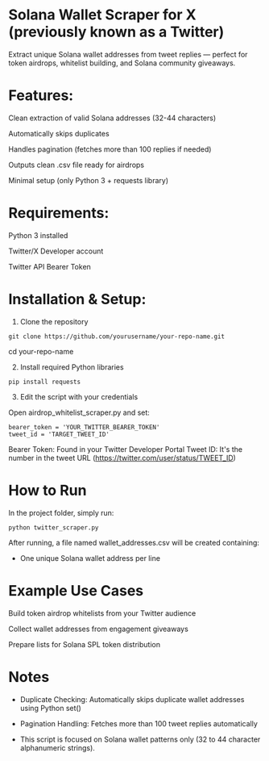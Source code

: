 # Solana Wallet Scraper for X (previously known as a Twitter)

Extract unique Solana wallet addresses from tweet replies — perfect for token airdrops, whitelist building, and Solana community giveaways.

# Features:

Clean extraction of valid Solana addresses (32-44 characters)

Automatically skips duplicates

Handles pagination (fetches more than 100 replies if needed)

Outputs clean .csv file ready for airdrops

Minimal setup (only Python 3 + requests library)

# Requirements:

Python 3 installed

Twitter/X Developer account

Twitter API Bearer Token

# Installation & Setup:

1. Clone the repository

`git clone https://github.com/yourusername/your-repo-name.git`

cd your-repo-name

2. Install required Python libraries

`pip install requests`

3. Edit the script with your credentials

Open airdrop_whitelist_scraper.py and set:

```
bearer_token = 'YOUR_TWITTER_BEARER_TOKEN'
tweet_id = 'TARGET_TWEET_ID'
```

Bearer Token: Found in your Twitter Developer Portal
Tweet ID: It's the number in the tweet URL (https://twitter.com/user/status/TWEET_ID)

# How to Run

In the project folder, simply run:

`python twitter_scraper.py`

After running, a file named wallet_addresses.csv will be created containing:

- One unique Solana wallet address per line

# Example Use Cases

Build token airdrop whitelists from your Twitter audience

Collect wallet addresses from engagement giveaways

Prepare lists for Solana SPL token distribution

# Notes

- Duplicate Checking: Automatically skips duplicate wallet addresses using Python set()

- Pagination Handling: Fetches more than 100 tweet replies automatically

- This script is focused on Solana wallet patterns only (32 to 44 character alphanumeric strings).
